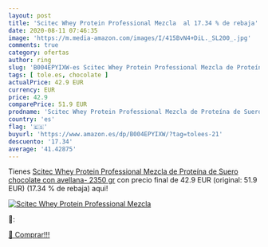 ```yaml
---
layout: post
title: 'Scitec Whey Protein Professional Mezcla  al 17.34 % de rebaja'
date: 2020-08-11 07:46:35
image: 'https://m.media-amazon.com/images/I/415BvN4+DiL._SL200_.jpg'
comments: true
category: ofertas
author: ring
slug: 'B004EPYIXW-es Scitec Whey Protein Professional Mezcla de Proteína de...'
tags: [ tole.es, chocolate ]
actualPrice: 42.9 EUR
currency: EUR
price: 42.9
comparePrice: 51.9 EUR
prodname: 'Scitec Whey Protein Professional Mezcla de Proteína de Suero  chocolate con avellana- 2350 gr'
country: 'es'
flag: '🇪🇸'
buyurl: 'https://www.amazon.es/dp/B004EPYIXW/?tag=tolees-21'
descuento: '17.34'
average: '41.42875'
---
```


Tienes [Scitec Whey Protein Professional Mezcla de Proteína de Suero  chocolate con avellana- 2350 gr](https://www.amazon.es/dp/B004EPYIXW/?tag=tolees-21) con precio final de  42.9 EUR (original: 51.9 EUR) (17.34 %  de rebaja) aqui!

[![Scitec Whey Protein Professional Mezcla ](https://m.media-amazon.com/images/I/415BvN4+DiL._SL200_.jpg)](https://www.amazon.es/dp/B004EPYIXW/?tag=tolees-21)

🔎:


[🛒 Comprar!!!](https://www.amazon.es/dp/B004EPYIXW/?tag=tolees-21)
